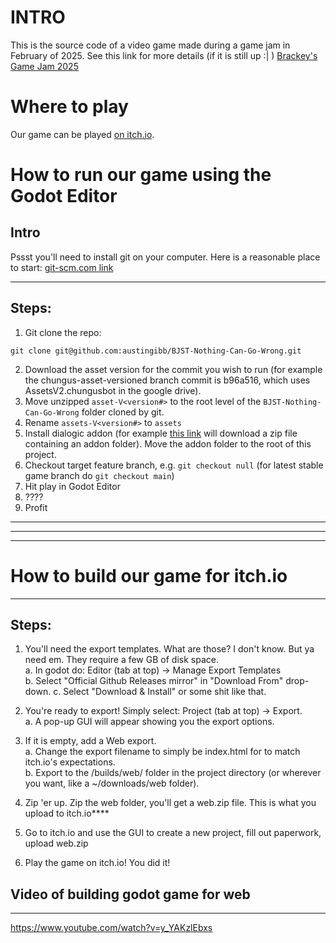 # INTRO

This is the source code of a video game made during a game jam in February of 2025. See this link for more details (if it is still up :| ) [Brackey's Game Jam 2025](https://itch.io/jam/brackeys-13)

# Where to play
Our game can be played [on itch.io](https://austingibb.itch.io/no-cause-for-concern-brackeys-2025).

# How to run our game using the Godot Editor
## Intro
Pssst you'll need to install git on your computer.
Here is a reasonable place to start: [git-scm.com link](https://git-scm.com/book/en/v2/Getting-Started-Installing-Git)

-----
## Steps:

1. Git clone the repo:
```
git clone git@github.com:austingibb/BJST-Nothing-Can-Go-Wrong.git
```
2. Download the asset version for the commit you wish to run (for example the chungus-asset-versioned branch commit is b96a516, which uses AssetsV2.chungusbot in the google drive).
3. Move unzipped ```asset-V<version#>``` to the root level of the ```BJST-Nothing-Can-Go-Wrong``` folder cloned by git.
4. Rename ```assets-V<version#>``` to ```assets```
5. Install dialogic addon (for example [this link](https://github.com/dialogic-godot/dialogic/archive/refs/tags/2.0-alpha-16.zip) will download a zip file containing an addon folder). Move the addon folder to the root of this project.
6. Checkout target feature branch, e.g. ```git checkout null``` (for latest stable game branch do ```git checkout main```)
7. Hit play in Godot Editor
8. ????
9. Profit

------
------
------

# How to build our game for itch.io

-----
## Steps:

1. You'll need the export templates. What are those? I don't know. But ya need em. They require a few GB of disk space.
   <br/>
   a. In godot do: Editor (tab at top) -> Manage Export Templates
   <br/>
   b. Select "Official Github Releases mirror" in "Download From" drop-down. 
   c. Select "Download & Install" or some shit like that.
1. You're ready to export! Simply select: Project (tab at top) -> Export.
   <br/>
   a. A pop-up GUI will appear showing you the export options.
1. If it is empty, add a Web export.
   <br/>
   a. Change the export filename to simply be index.html for to match itch.io's expectations.
   <br/>
   b. Export to the /builds/web/ folder in the project directory (or wherever you want, like a ~/downloads/web folder).

1. Zip 'er up. Zip the web folder, you'll get a web.zip file. This is what you upload to itch.io****
1. Go to itch.io and use the GUI to create a new project, fill out paperwork, upload web.zip
1. Play the game on itch.io! You did it! 

## Video of building godot game for web
--------
https://www.youtube.com/watch?v=y_YAKzlEbxs
